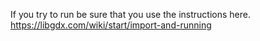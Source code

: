 If  you try to run be sure that you use the instructions here. https://libgdx.com/wiki/start/import-and-running  
